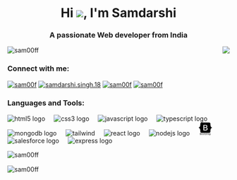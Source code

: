 <h1 align="center">Hi <img src="https://emojis.slackmojis.com/emojis/images/1577305505/7373/hand_wave.gif?1577305505" width="50" />, I'm Samdarshi</h1>
<h3 align="center">A passionate Web developer from India</h3>

<div>
<img align="right" height="150" src="https://github.com/sam00ff/sam00ff/blob/main/gojo.gif"/>
</div>
<p align="left"> <img src="https://komarev.com/ghpvc/?username=sam00ff&label=Profile%20views&color=0e75b6&style=flat" alt="sam00ff" /> </p>

<h3 align="left">Connect with me:</h3>
<p align="left">
<a href="https://www.linkedin.com/in/sam00f" target="_blank" rel="noopener noreferrer"><img align="center" src="https://raw.githubusercontent.com/rahuldkjain/github-profile-readme-generator/master/src/images/icons/Social/linked-in-alt.svg" alt="sam00f" height="30" width="40" /></a>
<a href="https://fb.com/samdarshi.singh.18" target="blank" rel="noopener noreferrer"><img align="center" src="https://raw.githubusercontent.com/rahuldkjain/github-profile-readme-generator/master/src/images/icons/Social/facebook.svg" alt="samdarshi.singh.18" height="30" width="40" /></a>
<a href="https://instagram.com/sam00f" target="blank" rel="noopener noreferrer"><img align="center" src="https://raw.githubusercontent.com/rahuldkjain/github-profile-readme-generator/master/src/images/icons/Social/instagram.svg" alt="sam00f" height="30" width="40" /></a>
<a href="https://www.salesforce.com/trailblazer/sam00f" target="blank" rel="noopener noreferrer"><img align="center" src="https://cdn.jsdelivr.net/gh/devicons/devicon/icons/salesforce/salesforce-original.svg" alt="sam00f" height="30" width="40" /></a>
</p>

<h3 align="left">Languages and Tools:</h3>
<p align="left">
  <img src="https://cdn.jsdelivr.net/gh/devicons/devicon/icons/html5/html5-original.svg" height="30" alt="html5 logo"  />
  <img width="12" />
  <img src="https://cdn.jsdelivr.net/gh/devicons/devicon/icons/css3/css3-original.svg" height="30" alt="css3 logo"  />
  <img width="12" />
  <img src="https://cdn.jsdelivr.net/gh/devicons/devicon/icons/javascript/javascript-original.svg" height="30" alt="javascript logo"  />
  <img width="12" />
  <img src="https://cdn.jsdelivr.net/gh/devicons/devicon/icons/typescript/typescript-original.svg" height="30" alt="typescript logo"  />
  <img width="12" />
  <img src="https://cdn.jsdelivr.net/gh/devicons/devicon/icons/mongodb/mongodb-original.svg" height="30" alt="mongodb logo"  />
  <img width="12" />
  <img src="https://www.vectorlogo.zone/logos/tailwindcss/tailwindcss-icon.svg" alt="tailwind" width="30" height="30"/> </a>  
  <img width="12" />
  <img src="https://cdn.jsdelivr.net/gh/devicons/devicon/icons/react/react-original.svg" height="30" alt="react logo"  />
  <img width="12" />
  <img src="https://cdn.jsdelivr.net/gh/devicons/devicon/icons/nodejs/nodejs-original.svg" height="30" alt="nodejs logo"  />
  <img width="12" />
  <img src="https://raw.githubusercontent.com/devicons/devicon/master/icons/bootstrap/bootstrap-plain-wordmark.svg" alt="bootstrap" width="30" height="30"/> </a>  
  <img width="12" />
  <img src="https://cdn.jsdelivr.net/gh/devicons/devicon/icons/salesforce/salesforce-original.svg" height="30" alt="salesforce logo"  />
  <img width="12" />
  <img src="https://cdn.jsdelivr.net/gh/devicons/devicon/icons/express/express-original.svg" height="30" alt="express logo"  />
</p>

<p><img align="center" src="https://github-readme-stats.vercel.app/api/top-langs?username=sam00ff&show_icons=true&locale=en&layout=compact" alt="sam00ff" /></p>

<p><img align="center" src="https://github-readme-streak-stats.herokuapp.com/?user=sam00ff&" alt="sam00ff" /></p>
